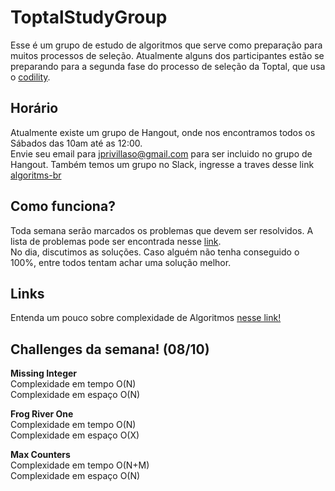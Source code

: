 # ToptalStudyGroup

Esse é um grupo de estudo de algoritmos que serve como preparação para muitos processos de seleção. 
Atualmente alguns dos participantes estão se preparando para a segunda fase do processo de seleção da 
Toptal, que usa o [codility](https://codility.com/).

## Horário
Atualmente existe um grupo de Hangout, onde nos encontramos todos os Sábados das 10am
até as 12:00.  
Envie seu email para jprivillaso@gmail.com para ser incluido no grupo de Hangout. 
Também temos um grupo no Slack, ingresse a traves desse link [algoritms-br](http://algorithms-br.slack.com)

## Como funciona?
Toda semana serão marcados os problemas que devem ser resolvidos. A lista de problemas pode ser encontrada
nesse [link](https://codility.com/programmers/lessons/).  
No dia, discutimos as soluções. Caso alguém não tenha conseguido o 100%, entre todos tentam achar uma solução melhor.

## Links
Entenda um pouco sobre complexidade de Algoritmos [nesse link!](http://bigocheatsheet.com/)

## Challenges da semana! (08/10)

**Missing Integer**  
  Complexidade em tempo O(N)  
  Complexidade em espaço O(N) 

**Frog River One**  
  Complexidade em tempo O(N)  
  Complexidade em espaço O(X)  

**Max Counters**  
  Complexidade em tempo O(N+M)  
  Complexidade em espaço O(N)